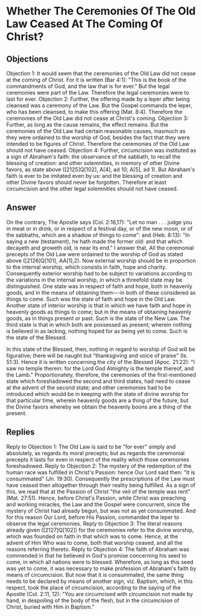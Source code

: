 # Whether The Ceremonies Of The Old Law Ceased At The Coming Of Christ?
## Objections
Objection 1: It would seem that the ceremonies of the Old Law did not cease at the coming of Christ. For it is written (Bar 4:1): "This is the book of the commandments of God, and the law that is for ever." But the legal ceremonies were part of the Law. Therefore the legal ceremonies were to last for ever.
Objection 2: Further, the offering made by a leper after being cleansed was a ceremony of the Law. But the Gospel commands the leper, who has been cleansed, to make this offering (Mat. 8:4). Therefore the ceremonies of the Old Law did not cease at Christ's coming.
Objection 3: Further, as long as the cause remains, the effect remains. But the ceremonies of the Old Law had certain reasonable causes, inasmuch as they were ordained to the worship of God, besides the fact that they were intended to be figures of Christ. Therefore the ceremonies of the Old Law should not have ceased.
Objection 4: Further, circumcision was instituted as a sign of Abraham's faith: the observance of the sabbath, to recall the blessing of creation: and other solemnities, in memory of other Divine favors, as state above ([2125]Q[102], A[4], ad 10; A[5], ad 1). But Abraham's faith is ever to be imitated even by us: and the blessing of creation and other Divine favors should never be forgotten. Therefore at least circumcision and the other legal solemnities should not have ceased.
## Answer
On the contrary, The Apostle says (Col. 2:16,17): "Let no man . . . judge you in meat or in drink, or in respect of a festival day, or of the new moon, or of the sabbaths, which are a shadow of things to come": and (Heb. 8:13): "In saying a new (testament), he hath made the former old: and that which decayeth and groweth old, is near its end."
I answer that, All the ceremonial precepts of the Old Law were ordained to the worship of God as stated above ([2126]Q[101], AA[1],2). Now external worship should be in proportion to the internal worship, which consists in faith, hope and charity. Consequently exterior worship had to be subject to variations according to the variations in the internal worship, in which a threefold state may be distinguished. One state was in respect of faith and hope, both in heavenly goods, and in the means of obtaining them---in both of these considered as things to come. Such was the state of faith and hope in the Old Law. Another state of interior worship is that in which we have faith and hope in heavenly goods as things to come; but in the means of obtaining heavenly goods, as in things present or past. Such is the state of the New Law. The third state is that in which both are possessed as present; wherein nothing is believed in as lacking, nothing hoped for as being yet to come. Such is the state of the Blessed.

In this state of the Blessed, then, nothing in regard to worship of God will be figurative; there will be naught but "thanksgiving and voice of praise" (Is. 51:3). Hence it is written concerning the city of the Blessed (Apoc. 21:22): "I saw no temple therein: for the Lord God Almighty is the temple thereof, and the Lamb." Proportionately, therefore, the ceremonies of the first-mentioned state which foreshadowed the second and third states, had need to cease at the advent of the second state; and other ceremonies had to be introduced which would be in keeping with the state of divine worship for that particular time, wherein heavenly goods are a thing of the future, but the Divine favors whereby we obtain the heavenly boons are a thing of the present.
## Replies
Reply to Objection 1: The Old Law is said to be "for ever" simply and absolutely, as regards its moral precepts; but as regards the ceremonial precepts it lasts for even in respect of the reality which those ceremonies foreshadowed.
Reply to Objection 2: The mystery of the redemption of the human race was fulfilled in Christ's Passion: hence Our Lord said then: "It is consummated" (Jn. 19:30). Consequently the prescriptions of the Law must have ceased then altogether through their reality being fulfilled. As a sign of this, we read that at the Passion of Christ "the veil of the temple was rent" (Mat. 27:51). Hence, before Christ's Passion, while Christ was preaching and working miracles, the Law and the Gospel were concurrent, since the mystery of Christ had already begun, but was not as yet consummated. And for this reason Our Lord, before His Passion, commanded the leper to observe the legal ceremonies.
Reply to Objection 3: The literal reasons already given ([2127]Q[102]) for the ceremonies refer to the divine worship, which was founded on faith in that which was to come. Hence, at the advent of Him Who was to come, both that worship ceased, and all the reasons referring thereto.
Reply to Objection 4: The faith of Abraham was commended in that he believed in God's promise concerning his seed to come, in which all nations were to blessed. Wherefore, as long as this seed was yet to come, it was necessary to make profession of Abraham's faith by means of circumcision. But now that it is consummated, the same thing needs to be declared by means of another sign, viz. Baptism, which, in this respect, took the place of circumcision, according to the saying of the Apostle (Col. 2:11, 12): "You are circumcised with circumcision not made by hand, in despoiling of the body of the flesh, but in the circumcision of Christ, buried with Him in Baptism."
